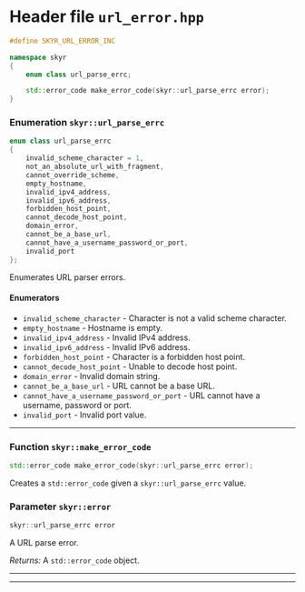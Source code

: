 # Header file `url_error.hpp`

``` cpp
#define SKYR_URL_ERROR_INC

namespace skyr
{
    enum class url_parse_errc;

    std::error_code make_error_code(skyr::url_parse_errc error);
}
```

### Enumeration `skyr::url_parse_errc`

``` cpp
enum class url_parse_errc
{
    invalid_scheme_character = 1,
    not_an_absolute_url_with_fragment,
    cannot_override_scheme,
    empty_hostname,
    invalid_ipv4_address,
    invalid_ipv6_address,
    forbidden_host_point,
    cannot_decode_host_point,
    domain_error,
    cannot_be_a_base_url,
    cannot_have_a_username_password_or_port,
    invalid_port
};
```

Enumerates URL parser errors.

#### Enumerators

  - `invalid_scheme_character` - Character is not a valid scheme character.
  - `empty_hostname` - Hostname is empty.
  - `invalid_ipv4_address` - Invalid IPv4 address.
  - `invalid_ipv6_address` - Invalid IPv6 address.
  - `forbidden_host_point` - Character is a forbidden host point.
  - `cannot_decode_host_point` - Unable to decode host point.
  - `domain_error` - Invalid domain string.
  - `cannot_be_a_base_url` - URL cannot be a base URL.
  - `cannot_have_a_username_password_or_port` - URL cannot have a username, password or port.
  - `invalid_port` - Invalid port value.

-----

### Function `skyr::make_error_code`

``` cpp
std::error_code make_error_code(skyr::url_parse_errc error);
```

Creates a `std::error_code` given a `skyr::url_parse_errc` value.

### Parameter `skyr::error`

``` cpp
skyr::url_parse_errc error
```

A URL parse error.

*Returns:* A `std::error_code` object.

-----

-----
